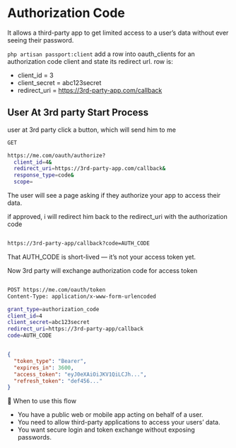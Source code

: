 # Authorization Code

It allows a third-party app to get limited access to a user’s data without ever seeing their password.


`php artisan passport:client` add a row into oauth_clients for an authorization code client and state its redirect url. row is:
- client_id = 3
- client_secret = abc123secret
- redirect_uri = https://3rd-party-app.com/callback


## User At 3rd party Start Process

user at 3rd party click a button, which will send him to me

```bash
GET

https://me.com/oauth/authorize?
  client_id=4&
  redirect_uri=https://3rd-party-app.com/callback&
  response_type=code&
  scope=

```

The user will see a page asking if they authorize your app to access their data.

if approved, i will redirect him back to the redirect_uri with the authorization code

```bash

https://3rd-party-app/callback?code=AUTH_CODE

```

That AUTH_CODE is short-lived — it’s not your access token yet.

Now 3rd party will exchange authorization code for access token

```bash

POST https://me.com/oauth/token
Content-Type: application/x-www-form-urlencoded

grant_type=authorization_code
client_id=4
client_secret=abc123secret
redirect_uri=https://3rd-party-app/callback
code=AUTH_CODE

```

```json

{
  "token_type": "Bearer",
  "expires_in": 3600,
  "access_token": "eyJ0eXAiOiJKV1QiLCJh...",
  "refresh_token": "def456..."
}


```


🧠 When to use this flow
- You have a public web or mobile app acting on behalf of a user.
- You need to allow third-party applications to access your users’ data.
- You want secure login and token exchange without exposing passwords.